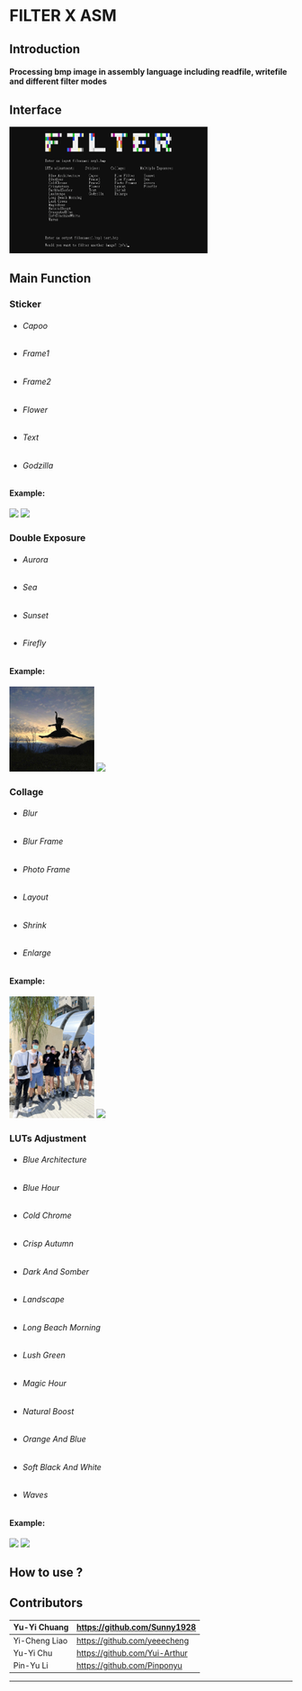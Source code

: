 # FILTER X ASM


## Introduction

#### Processing bmp image in assembly language including readfile, writefile and different filter modes

## Interface 

<img src=https://github.com/Sunny1928/FILTERXASM/blob/main/Project4/demo/interface.png  width=70% />

## Main Function 

### Sticker

* ###### Capoo
* ###### Frame1
* ###### Frame2
* ###### Flower
* ###### Text
* ###### Godzilla

#### Example:
<img src=https://github.com/Sunny1928/FILTERXASM/blob/main/Project4/demo/2.bmp  width=30% />  <img src=https://github.com/Sunny1928/FILTERXASM/blob/main/Project4/demo/2_a.bmp  width=30% />


### Double Exposure 

* ###### Aurora
* ###### Sea
* ###### Sunset
* ###### Firefly

#### Example:
<img src=https://github.com/Sunny1928/FILTERXASM/blob/main/Project4/demo/4.bmp  width=30% />  <img src=https://github.com/Sunny1928/FILTERXASM/blob/main/Project4/demo/4_a.bmp  width=30% />

### Collage

* ###### Blur
* ###### Blur Frame
* ###### Photo Frame
* ###### Layout
* ###### Shrink
* ###### Enlarge

#### Example:
<img src=https://github.com/Sunny1928/FILTERXASM/blob/main/Project4/demo/3.bmp  width=30% />  <img src=https://github.com/Sunny1928/FILTERXASM/blob/main/Project4/demo/3_a.bmp  width=30% />

### LUTs Adjustment

* ###### Blue Architecture
* ###### Blue Hour
* ###### Cold Chrome
* ###### Crisp Autumn
* ###### Dark And Somber
* ###### Landscape
* ###### Long Beach Morning
* ###### Lush Green
* ###### Magic Hour
* ###### Natural Boost
* ###### Orange And Blue
* ###### Soft Black And White
* ###### Waves

#### Example:
<img src=https://github.com/Sunny1928/FILTERXASM/blob/main/Project4/demo/1.bmp  width=30% />  <img src=https://github.com/Sunny1928/FILTERXASM/blob/main/Project4/demo/1_a.bmp  width=30% />

## How to use ?




## Contributors

|Yu-Yi Chuang | https://github.com/Sunny1928|
| :-----|:-----|
|Yi-Cheng Liao |https://github.com/yeeecheng| 
|Yu-Yi Chu | https://github.com/Yui-Arthur|
|Pin-Yu Li |https://github.com/Pinponyu|

***
